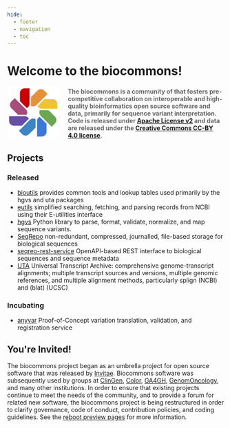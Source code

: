 ```yaml
---
hide:
  - footer
  - navigation
  - toc
---
```


# Welcome to the biocommons!

<div style="display: grid; grid-template-columns: 1fr 3fr; grid-gap: 20px; place-items: center;">

  <div style="align: center">
    <img src="images/logo.svg">
  </div>

  <div style="color: #666;">
    <b>The biocommons is a community of that fosters
    pre-competitive collaboration on interoperable and high-quality bioinformatics open source software and data,
    primarily for sequence variant interpretation.  Code is released under <a href="https://opensource.org/licenses/Apache-2.0">Apache License v2</a> and data are released under the <a href="https://creativecommons.org/licenses/by/4.0/">Creative Commons CC-BY 4.0 license</a>.</b>
  </div>

</div>

## Projects

### Released

- [bioutils](https://github.com/biocommons/bioutils) provides common tools and lookup tables used
  primarily by the hgvs and uta packages
- [eutils](https://github.com/biocommons/eutils) simplified searching, fetching, and parsing records
  from NCBI using their E-utilities interface
- [hgvs](https://github.com/biocommons/hgvs) Python library to parse, format, validate, normalize,
  and map sequence variants.
- [SeqRepo](https://github.com/biocommons/biocommons.seqrepo) non-redundant, compressed, journalled,
  file-based storage for biological sequences
- [seqreo-rest-service](https://github.com/biocommons/seqrepo-rest-service) OpenAPI-based REST
  interface to biological sequences and sequence metadata
- [UTA](https://github.com/biocommons/uta) Universal Transcript Archive: comprehensive
  genome-transcript alignments; multiple transcript sources and versions, multiple genomic
  references, and multiple alignment methods, particularly splign (NCBI) and (blat) (UCSC)

### Incubating

- [anyvar](https://github.com/biocommons/anyvar) Proof-of-Concept variation translation, validation,
  and registration service

## You're Invited!

The biocommons project began as an umbrella project for open source software that was released by
[Invitae](https://invitae.com/). Biocommons software was subsequently used by groups at
[ClinGen](https://clinicalgenome.org/), [Color](https://color.com/), [GA4GH](https://ga4gh.org/),
[GenomOncology](https://genomoncology.com/), and many other institutions. In order to ensure that
existing projects continue to meet the needs of the community, and to provide a forum for related
new software, the biocommons project is being restructured in order to clarify governance, code of
conduct, contribution policies, and coding guidelines. See the [reboot preview pages](reboot/) for
more information.

